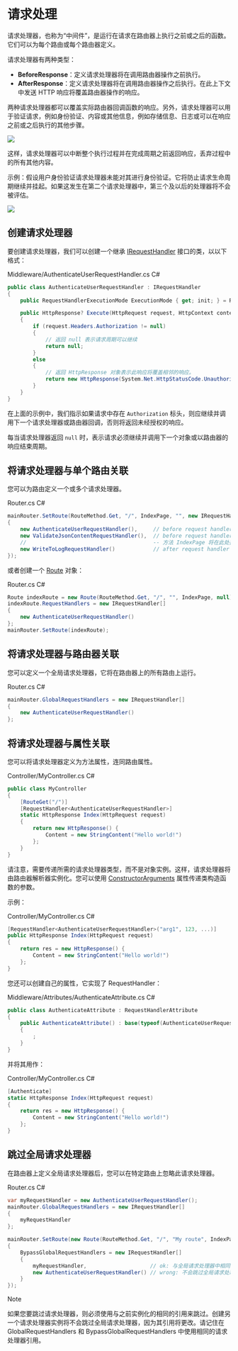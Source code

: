 # 请求处理

请求处理器，也称为“中间件”，是运行在请求在路由器上执行之前或之后的函数。它们可以为每个路由或每个路由器定义。

请求处理器有两种类型：

- **BeforeResponse**：定义请求处理器将在调用路由器操作之前执行。
- **AfterResponse**：定义请求处理器将在调用路由器操作之后执行。在此上下文中发送 HTTP 响应将覆盖路由器操作的响应。

两种请求处理器都可以覆盖实际路由器回调函数的响应。另外，请求处理器可以用于验证请求，例如身份验证、内容或其他信息，例如存储信息、日志或可以在响应之前或之后执行的其他步骤。

![](/assets/img/requesthandlers1.png)

这样，请求处理器可以中断整个执行过程并在完成周期之前返回响应，丢弃过程中的所有其他内容。

示例：假设用户身份验证请求处理器未能对其进行身份验证。它将防止请求生命周期继续并挂起。如果这发生在第二个请求处理器中，第三个及以后的处理器将不会被评估。

![](/assets/img/requesthandlers2.png)

## 创建请求处理器

要创建请求处理器，我们可以创建一个继承 [IRequestHandler](/api/Sisk.Core.Routing.IRequestHandler) 接口的类，以以下格式：

<div class="script-header">
    <span>
        Middleware/AuthenticateUserRequestHandler.cs
    </span>
    <span>
        C#
    </span>
</div>

```cs
public class AuthenticateUserRequestHandler : IRequestHandler
{
    public RequestHandlerExecutionMode ExecutionMode { get; init; } = RequestHandlerExecutionMode.BeforeResponse;

    public HttpResponse? Execute(HttpRequest request, HttpContext context)
    {
        if (request.Headers.Authorization != null)
        {
            // 返回 null 表示请求周期可以继续
            return null;
        }
        else
        {
            // 返回 HttpResponse 对象表示此响应将覆盖相邻的响应。
            return new HttpResponse(System.Net.HttpStatusCode.Unauthorized);
        }
    }
}
```

在上面的示例中，我们指示如果请求中存在 `Authorization` 标头，则应继续并调用下一个请求处理器或路由器回调，否则将返回未经授权的响应。

每当请求处理器返回 `null` 时，表示请求必须继续并调用下一个对象或以路由器的响应结束周期。

## 将请求处理器与单个路由关联

您可以为路由定义一个或多个请求处理器。

<div class="script-header">
    <span>
        Router.cs
    </span>
    <span>
        C#
    </span>
</div>

```cs
mainRouter.SetRoute(RouteMethod.Get, "/", IndexPage, "", new IRequestHandler[]
{
    new AuthenticateUserRequestHandler(),     // before request handler
    new ValidateJsonContentRequestHandler(),  // before request handler
    //                                        -- 方法 IndexPage 将在此处执行
    new WriteToLogRequestHandler()            // after request handler
});
```

或者创建一个 [Route](/api/Sisk.Core.Routing.Route) 对象：

<div class="script-header">
    <span>
        Router.cs
    </span>
    <span>
        C#
    </span>
</div>

```cs
Route indexRoute = new Route(RouteMethod.Get, "/", "", IndexPage, null);
indexRoute.RequestHandlers = new IRequestHandler[]
{
    new AuthenticateUserRequestHandler()
};
mainRouter.SetRoute(indexRoute);
```

## 将请求处理器与路由器关联

您可以定义一个全局请求处理器，它将在路由器上的所有路由上运行。

<div class="script-header">
    <span>
        Router.cs
    </span>
    <span>
        C#
    </span>
</div>

```cs
mainRouter.GlobalRequestHandlers = new IRequestHandler[]
{
    new AuthenticateUserRequestHandler()
};
```

## 将请求处理器与属性关联

您可以将请求处理器定义为方法属性，连同路由属性。

<div class="script-header">
    <span>
        Controller/MyController.cs
    </span>
    <span>
        C#
    </span>
</div>

```cs
public class MyController
{
    [RouteGet("/")]
    [RequestHandler<AuthenticateUserRequestHandler>]
    static HttpResponse Index(HttpRequest request)
    {
        return new HttpResponse() {
            Content = new StringContent("Hello world!")
        };
    }
}
```

请注意，需要传递所需的请求处理器类型，而不是对象实例。这样，请求处理器将由路由器解析器实例化。您可以使用 [ConstructorArguments](/api/Sisk.Core.Routing.RequestHandlerAttribute.ConstructorArguments) 属性传递类构造函数的参数。

示例：

<div class="script-header">
    <span>
        Controller/MyController.cs
    </span>
    <span>
        C#
    </span>
</div>

```cs
[RequestHandler<AuthenticateUserRequestHandler>("arg1", 123, ...)]
public HttpResponse Index(HttpRequest request)
{
    return res = new HttpResponse() {
        Content = new StringContent("Hello world!")
    };
}
```

您还可以创建自己的属性，它实现了 RequestHandler：

<div class="script-header">
    <span>
        Middleware/Attributes/AuthenticateAttribute.cs
    </span>
    <span>
        C#
    </span>
</div>

```cs
public class AuthenticateAttribute : RequestHandlerAttribute
{
    public AuthenticateAttribute() : base(typeof(AuthenticateUserRequestHandler), ConstructorArguments = new object?[] { "arg1", 123, ... })
    {
        ;
    }
}
```

并将其用作：

<div class="script-header">
    <span>
        Controller/MyController.cs
    </span>
    <span>
        C#
    </span>
</div>

```cs
[Authenticate]
static HttpResponse Index(HttpRequest request)
{
    return res = new HttpResponse() {
        Content = new StringContent("Hello world!")
    };
}
```

## 跳过全局请求处理器

在路由器上定义全局请求处理器后，您可以在特定路由上忽略此请求处理器。

<div class="script-header">
    <span>
        Router.cs
    </span>
    <span>
        C#
    </span>
</div>

```cs
var myRequestHandler = new AuthenticateUserRequestHandler();
mainRouter.GlobalRequestHandlers = new IRequestHandler[]
{
    myRequestHandler
};

mainRouter.SetRoute(new Route(RouteMethod.Get, "/", "My route", IndexPage, null)
{
    BypassGlobalRequestHandlers = new IRequestHandler[]
    {
        myRequestHandler,                    // ok: 与全局请求处理器中相同的实例
        new AuthenticateUserRequestHandler() // wrong: 不会跳过全局请求处理器
    }
});
```

> [!NOTE]
> 如果您要跳过请求处理器，则必须使用与之前实例化的相同的引用来跳过。创建另一个请求处理器实例将不会跳过全局请求处理器，因为其引用将更改。请记住在 GlobalRequestHandlers 和 BypassGlobalRequestHandlers 中使用相同的请求处理器引用。